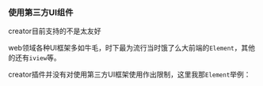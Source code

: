 ### 使用第三方UI组件

creator目前支持的不是太友好



web领域各种UI框架多如牛毛，时下最为流行当时饿了么大前端的`Element`，其他的还有`iview`等。

creator插件并没有对使用第三方UI框架使用作出限制，这里我那`Element`举例：